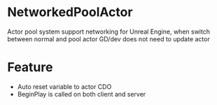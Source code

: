 # NetworkedPoolActor

Actor pool system support networking for Unreal Engine, when switch between normal and pool actor GD/dev does not need to update actor

# Feature

 - Auto reset variable to actor CDO
 - BeginPlay is called on both client and server
